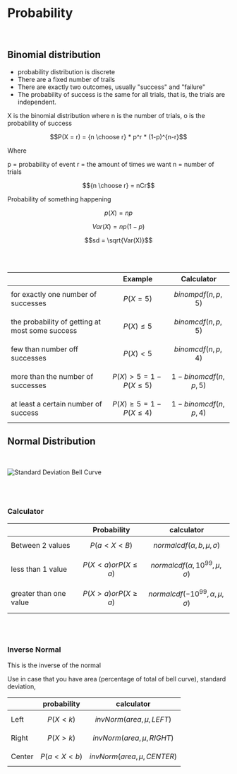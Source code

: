 <script type="text/javascript" async src="https://cdnjs.cloudflare.com/ajax/libs/mathjax/2.7.5/MathJax.js?config=TeX-MML-AM_CHTML"></script>

# Probability
<br/>

## Binomial distribution

 - probability distribution is discrete
 - There are a fixed number of trails
 - There are exactly two outcomes, usually "success" and "failure"
 - The probability of success is the same for all trials, that is, the trials are independent.

X is the binomial distribution where n is the number of trials, o is the probability of success 

$$P(X = r) = {n \choose r} * p^r * (1-p)^{n-r}$$

Where 

p = probability of event
r = the amount of times we want
n = number of trials


$${n \choose r} = nCr$$

Probability of something happening

$$p(X) = np$$

$$Var(X) = np(1-p)$$

$$sd = \sqrt{Var(X)}$$

<br/><br/>

|                                                 | Example                          | Calculator              |
| ----------------------------------------------- | -------------------------------- | ----------------------- |
| for exactly one number of successes             | $$P(X = 5 ) $$                   | $$binompdf(n,p,5)$$     |
| the probability of getting at most some success | $$P(X) \leq 5 $$                 | $$binomcdf(n,p,5)$$     |
| few than number off successes                   | $$P(X) < 5$$                     | $$binomcdf(n,p,4)$$     |
| more than the number of successes               | $$P(X) > 5 = 1- P(X \leq 5)$$    | $$1 - binomcdf(n,p,5)$$ |
| at least a certain number of success            | $$P(X) \geq 5 = 1- P(X \leq 4)$$ | $$1 - binomcdf(n,p,4)$$ |



## Normal Distribution

<br>

![Standard Deviation Bell Curve](https://spss-tutorials.com/img/standard-normal-distribution-with-probabilities.png)

<br>
<br>

### Calculator

|                        | Probability                 | calculator                       |
| ---------------------- | --------------------------- | -------------------------------- |
| Between 2 values       | $$P(a < X < B)$$            | $$normalcdf(\alpha,b,\mu,\sigma)$$           |
| less than 1 value      | $$P(X < a) or P(X \leq a)$$ | $$normalcdf(\alpha, 10^{99}, \mu, \sigma)$$  |
| greater than one value | $$P(X > a) or P(X \geq a)$$ | $$normalcdf(-10^{99}, \alpha, \mu, \sigma)$$ |

<br><br>

### Inverse Normal 

This is the inverse of the normal

Use in case that you have area (percentage of total of bell curve), standard deviation, 

|        | probability      | calculator                   |
| ------ | ---------------- | ---------------------------- |
| Left   | $$P(X < k)$$     | $$invNorm(area, \mu, LEFT)$$   |
| Right  | $$P(X > k)$$     | $$invNorm(area, \mu, RIGHT)$$  |
| Center | $$P(a < X < b)$$ | $$invNorm(area, \mu, CENTER)$$ |



